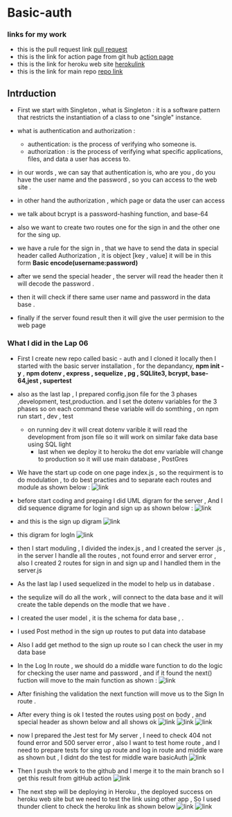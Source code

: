 # Basic-auth
### links for my work 
* this is the pull request link [pull request](https://github.com/Muradazzeh/basic-auth/pull/1)
* this is the link for action page from git hub [action page](https://github.com/Muradazzeh/basic-auth/actions)
* this is the link for heroku web site [ herokulink](https://murad-basic-auth.herokuapp.com/)
* this is the link for main repo [ repo link ](https://github.com/Muradazzeh/basic-auth)

## Intrduction 
* First we start with Singleton , what is Singleton : it is a software pattern that restricts the instantiation of a class to one "single" instance.
* what is authentication and authorization :
    *  authentication: is the process of verifying who someone is.
    * authorization : is the process of verifying what specific applications, files, and data a user has access to.

* in our words , we can say that authentication is, who are you , do you have the user name and the password , so you can access to the web site . 
* in other hand the authorization , which page or data the user can access 
* we talk about bcrypt is a password-hashing function, and base-64
* also we want to create two routes one for the sign in and the other one for the sing up.
* we have a rule for the sign in , that we have to send the data in special header called Authorization , it is object [key , value]
it will be in this form **Basic encode(username:password)**
* after we send the special header , the server will read the header then it will decode the password .
* then it will check if there same user name and password in the data base .
* finally if the server found result then it will give the user permision to the web page 


### What I did in the Lap 06 
* First I create new repo called basic - auth and I cloned it locally 
then I started with the basic server installation , for the depandancy, **npm init -y** , **npm dotenv , express , sequelize , pg , SQLlite3, bcrypt, base-64,jest , supertest** 

* also as the last lap , I prepared config.json file for the 3 phases ,development, test,production.
and I set the dotenv variables for the 3 phases  so on each command these variable will do somthing , on npm run start , dev , test 
  * on running dev it will creat dotenv varible it will read the development from json file so it will work on similar fake data base using SQL light 
    * last when we deploy it to heroku the dot env variable will change to production so it will use main database , PostGres
* We have the start up code on one page index.js , so the requirment is to do modulation , to do best practies and  to separate each routes and module as shown below : 
![link](./src/image/Screenshot%20(221).png) 
* before start coding and prepaing I did UML digram for the server , And I did sequence digrame for login and sign up as shown below :
![link](./src/image/uml%20(1).jpg)
* and this is the sign up digram 
![link](./src/image/sign%20up.png)
*  this digram for logIn 
![link](./src/image/login.png)

* then I start moduling , I divided the index.js , and I created the server .js , in the server I handle all the routes , not found error and server error , also I created 2 routes for sign in and sign up and I handled them in the server.js 
* As the last lap I used sequelized in the model to help us in database . 
* the sequlize will do all the work , will connect to the data base and it will create the table depends on the modle that we have .
* I created the user model , it is the schema for data base , .
* I used Post method in the sign up routes to put data into database 
* Also I add get method to the sign up route so I can check the user in my data base 
* In the Log In route , we should do a middle ware function to do the logic for checking the user name and password  , and if it found the next() fuction will move to the main function as shown : 
 ![link](./src/image/Screenshot%20(222).jpg)

 * After finishing the validation the next function will move us to the Sign In route . 

 * After every thing is ok I tested the routes using post on body , and special header  as shown below and all shows ok 
 ![link](./src/image/Screenshot%20(213).png)
 ![link](./src/image/Screenshot%20(214).png)
 ![link](./src/image/Screenshot%20(216).png)
 * now I prepared the Jest test for My server , I need to check 404 not found error and 500 server error , also I want to test home route , and I need to prepare tests for sing up route and log in route and middle ware as shown but , I didnt do the test for middle ware basicAuth 
  ![link](./src/image/Screenshot%20(227).png)

 * Then I push the work to the github and I merge it to the main branch so I get this result from gitHub action 
 ![link](./src/image/Screenshot%20(223).png)
* The next step will be deploying in Heroku , the deployed success on heroku web site but we need to test the link using other app , So I used thunder client to check the heroku link as shown below 
![link](./src/image/Screenshot%20(225).png)
![link](./src/image/Screenshot%20(226).png)

